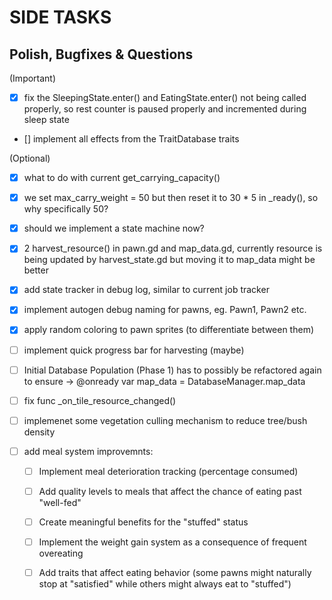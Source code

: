 # SIDE TASKS

## Polish, Bugfixes & Questions
(Important)
- [x] fix the SleepingState.enter() and EatingState.enter() not being called properly, so rest counter is paused properly and incremented during sleep state
- [] implement all effects from the TraitDatabase traits

(Optional)
- [x] what to do with current get_carrying_capacity()
- [x] we set max_carry_weight = 50 but then reset it to 30 * 5 in _ready(), so why specifically 50?
- [x] should we implement a state machine now?
- [x] 2 harvest_resource() in pawn.gd and map_data.gd, currently resource is being updated by harvest_state.gd but moving it to map_data might be better
- [x] add state tracker in debug log, similar to current job tracker
- [x] implement autogen debug naming for pawns, eg. Pawn1, Pawn2 etc.
- [x] apply random coloring to pawn sprites (to differentiate between them)
- [ ] implement quick progress bar for harvesting (maybe)
- [ ] Initial Database Population (Phase 1) has to possibly be refactored again to ensure -> @onready var map_data = DatabaseManager.map_data
- [ ] fix func _on_tile_resource_changed()
- [ ] implemenet some vegetation culling mechanism to reduce tree/bush density

- [ ] add meal system improvemnts:
	- [ ] 	Implement meal deterioration tracking (percentage consumed)
	- [ ]  	Add quality levels to meals that affect the chance of eating past "well-fed"
	- [ ] 	Create meaningful benefits for the "stuffed" status
	- [ ] 	Implement the weight gain system as a consequence of frequent overeating
	- [ ] 	Add traits that affect eating behavior (some pawns might naturally stop at "satisfied" while others might always eat to "stuffed")




